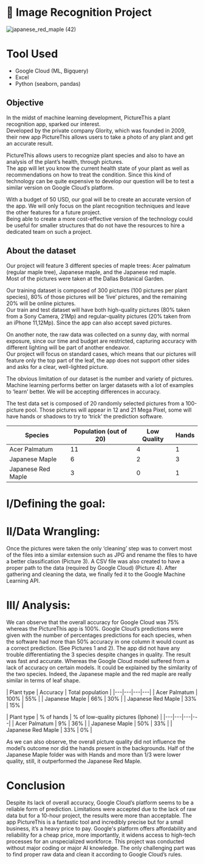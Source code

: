 # 🍁 Image Recognition Project 

![japanese_red_maple (42)](https://github.com/Bruc3U/Flower_project/assets/142362478/72a4528d-3fe2-4ff9-9723-eec00942e300)

# Tool Used
- Google Cloud (ML, Bigquery)
- Excel
- Python (seaborn, pandas)


## Objective

In the midst of machine learning development, PictureThis a plant recognition app, sparked our interest.<br>
Developed by the private company Glority, which was founded in 2009, their new app PictureThis allows users to take a photo of any plant and get an accurate result.<br>

PictureThis allows users to recognize plant species and also to have an analysis of the plant’s health, through pictures.<br> 
The app will let you know the current health state of your plant as well as recommendations on how to treat the condition. 
Since this kind of technology can be quite expensive to develop our question will be to test a similar version on Google Cloud’s platform.<br>

With a budget of 50 USD, our goal will be to create an accurate version of the app. We will only focus on the plant recognition techniques and leave the other features for a future project.<br>
Being able to create a more cost-effective version of the technology could be useful for smaller structures that do not have the resources to hire a dedicated team on such a project. 


## About the dataset

Our project will feature 3 different species of maple trees: Acer palmatum (regular maple tree), Japanese maple, and the Japanese red maple.<br> 
Most of the pictures were taken at the Dallas Botanical Garden.<br>

Our training dataset is composed of 300 pictures (100 pictures per plant species), 80% of those pictures will be ‘live’ pictures, and the remaining 20% will be online pictures.<br> 
Our train and test dataset will have both high-quality pictures (80% taken from a Sony Camera, 21Mp) and regular-quality pictures (20% taken from an iPhone 11,12Mp). Since the app can also accept saved pictures.<br>

On another note, the raw data was collected on a sunny day, with normal exposure, since our time and budget are restricted, capturing accuracy with different lighting will be part of another endeavor.<br>
Our project will focus on standard cases, which means that our pictures will feature only the top part of the leaf, the app does not support other sides and asks for a clear, well-lighted picture. <br>

The obvious limitation of our dataset is the number and variety of pictures.<br>
Machine learning performs better on larger datasets with a lot of examples to ‘learn’ better. We will be accepting differences in accuracy.<br>

 The test data set is composed of 20 randomly selected pictures from a 100-picture pool. Those pictures will appear in 12 and 21 Mega Pixel, some will have hands or shadows to try to ‘trick’ the prediction software. 
 

| Species | Population (out of 20) | Low Quality | Hands | 
|---|---|---|---|
| Acer Palmatum | 11 | 4 | 1 |
| Japanese Maple | 6 | 2 | 3 |
| Japanese Red Maple | 3 | 0 | 1 | 

# I/Defining the goal:


# II/Data Wrangling: 
Once the pictures were taken the only ‘cleaning’ step was to convert most of the files into a similar extension such as JPG and rename the files to have a better classification (Picture 3). A CSV file was also created to have a proper path to the data (required by Google Cloud) (Picture 4). 
After gathering and cleaning the data, we finally fed it to the Google Machine Learning API. 


# III/ Analysis:

We can observe that the overall accuracy for Google Cloud was 75% whereas the PictureThis app is 100%. 
Google Cloud’s predictions were given with the number of percentages predictions for each species, when the software had more than 50% accuracy in one column it would count as a correct prediction. (See Pictures 1 and 2).
The app did not have any trouble differentiating the 3 species despite changes in quality. The result was fast and accurate.
Whereas the Google Cloud model suffered from a lack of accuracy on certain models. It could be explained by the similarity of the two species. Indeed, the Japanese maple and the red maple are really similar in terms of leaf shape. 

| Plant type | Accuracy | Total population |
|---|---|---|---|
| Acer Palmatum | 100% | 55% |
| Japanese Maple | 66% | 30% |
| Japanese Red Maple | 33% | 15% | 

| Plant type | % of hands | % of low-quality pictures (Iphone) |
|---|---|---|---|
| Acer Palmatum | 9% | 36% |
| Japanese Maple | 50% | 33% |
| Japanese Red Maple | 33% | 0% | 

As we can also observe, the overall picture quality did not influence the model’s outcome nor did the hands present in the backgrounds. Half of the Japanese Maple folder was with Hands and more than 1/3 were lower quality, still, it outperformed the Japanese Red Maple. 


# Conclusion

Despite its lack of overall accuracy, Google Cloud’s platform seems to be a reliable form of prediction. Limitations were accepted due to the lack of raw data but for a 10-hour project, the results were more than acceptable. 
The app PictureThis is a fantastic tool and incredibly precise but for a small business, it’s a heavy price to pay.
Google's platform offers affordability and reliability for a cheap price, more importantly, it widens access to high-tech processes for an unspecialized workforce. This project was conducted without major coding or major AI knowledge. The only challenging part was to find proper raw data and clean it according to Google Cloud’s rules. 









